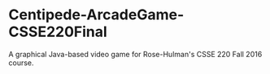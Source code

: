 # Centipede-ArcadeGame-CSSE220Final

A graphical Java-based video game for Rose-Hulman's CSSE 220 Fall 2016 course.
